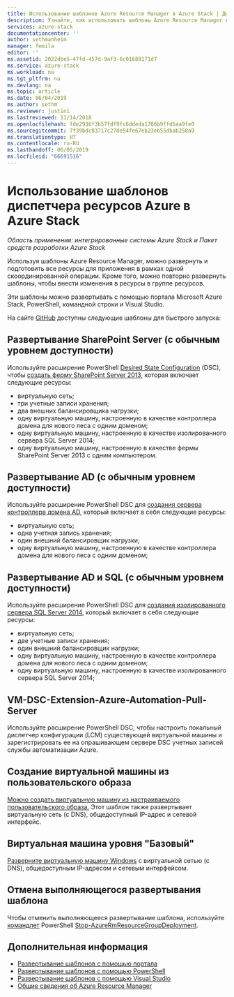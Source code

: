 ```yaml
---
title: Использование шаблонов Azure Resource Manager в Azure Stack | Документация Майкрософт
description: Узнайте, как использовать шаблоны Azure Resource Manager в Azure Stack для подготовки ресурсов.
services: azure-stack
documentationcenter: ''
author: sethmanheim
manager: femila
editor: ''
ms.assetid: 2022dbe5-47fd-457d-9af3-6c01688171d7
ms.service: azure-stack
ms.workload: na
ms.tgt_pltfrm: na
ms.devlang: na
ms.topic: article
ms.date: 06/04/2019
ms.author: sethm
ms.reviewer: justini
ms.lastreviewed: 11/14/2018
ms.openlocfilehash: fde2936f3b57fdf9fc6ddeda1786b9ffd5aa9fe0
ms.sourcegitcommit: 7f39bdc83717c27de54fe67eb23eb55dbab258a9
ms.translationtype: HT
ms.contentlocale: ru-RU
ms.lasthandoff: 06/05/2019
ms.locfileid: "66691516"
---
```

# <a name="use-azure-resource-manager-templates-in-azure-stack"></a>Использование шаблонов диспетчера ресурсов Azure в Azure Stack

*Область применения: интегрированные системы Azure Stack и Пакет средств разработки Azure Stack*

Используя шаблоны Azure Resource Manager, можно развернуть и подготовить все ресурсы для приложения в рамках одной скоординированной операции. Кроме того, можно повторно развернуть шаблоны, чтобы внести изменения в ресурсы в группе ресурсов.

Эти шаблоны можно развертывать с помощью портала Microsoft Azure Stack, PowerShell, командной строки и Visual Studio.

На сайте [GitHub](https://aka.ms/azurestackgithub) доступны следующие шаблоны для быстрого запуска:

## <a name="deploy-sharepoint-server-non-high-availability-deployment"></a>Развертывание SharePoint Server (с обычным уровнем доступности)

Используйте расширение PowerShell [Desired State Configuration](/powershell/dsc/overview/overview) (DSC), чтобы [создать ферму SharePoint Server 2013](https://github.com/Azure/AzureStack-QuickStart-Templates/tree/master/sharepoint-2013-non-ha), которая включает следующие ресурсы:

* виртуальную сеть;
* три учетные записи хранения;
* два внешних балансировщика нагрузки;
* одну виртуальную машину, настроенную в качестве контроллера домена для нового леса с одним доменом;
* одну виртуальную машину, настроенную в качестве изолированного сервера SQL Server 2014;
* одну виртуальную машину, настроенную в качестве фермы SharePoint Server 2013 с одним компьютером.

## <a name="deploy-ad-non-high-availability-deployment"></a>Развертывание AD (с обычным уровнем доступности)

Используйте расширение PowerShell DSC для [создания сервера контроллера домена AD](https://github.com/Azure/AzureStack-QuickStart-Templates/tree/master/ad-non-ha), который включает в себя следующие ресурсы:

* виртуальную сеть;
* одна учетная запись хранения;
* один внешний балансировщик нагрузки;
* одну виртуальную машину, настроенную в качестве контроллера домена для нового леса с одним доменом;

## <a name="deploy-adsql-non-high-availability-deployment"></a>Развертывание AD и SQL (с обычным уровнем доступности)

Используйте расширение PowerShell DSC для [создания изолированного сервера SQL Server 2014](https://github.com/Azure/AzureStack-QuickStart-Templates/tree/master/sql-2014-non-ha), который включает в себя следующие ресурсы:

* виртуальную сеть;
* две учетные записи хранения;
* один внешний балансировщик нагрузки;
* одну виртуальную машину, настроенную в качестве контроллера домена для нового леса с одним доменом;
* одну виртуальную машину, настроенную в качестве изолированного сервера SQL Server 2014;

## <a name="vm-dsc-extension-azure-automation-pull-server"></a>VM-DSC-Extension-Azure-Automation-Pull-Server

Используйте расширение PowerShell DSC, чтобы настроить локальный диспетчер конфигурации (LCM) существующей виртуальной машины и зарегистрировать ее на опрашивающем сервере DSC учетных записей службы автоматизации Azure.

## <a name="create-a-virtual-machine-from-a-user-image"></a>Создание виртуальной машины из пользовательского образа

[Можно создать виртуальную машину из настраиваемого пользовательского образа.](https://github.com/Azure/AzureStack-QuickStart-Templates/tree/master/101-vm-create-from-customimage) Этот шаблон также развертывает виртуальную сеть (с DNS), общедоступный IP-адрес и сетевой интерфейс.

## <a name="basic-virtual-machine"></a>Виртуальная машина уровня "Базовый"

[Разверните виртуальную машину Windows](https://github.com/Azure/AzureStack-QuickStart-Templates/tree/master/101-simple-windows-vm) с виртуальной сетью (с DNS), общедоступным IP-адресом и сетевым интерфейсом.

## <a name="cancel-a-running-template-deployment"></a>Отмена выполняющегося развертывания шаблона

Чтобы отменить выполняющееся развертывание шаблона, используйте [командлет](/powershell/developer/cmdlet/cmdlet-overview) PowerShell [Stop-AzureRmResourceGroupDeployment](/powershell/module/azurerm.resources/stop-azurermresourcegroupdeployment).

## <a name="next-steps"></a>Дополнительная информация

* [Развертывание шаблонов с помощью портала](azure-stack-deploy-template-portal.md)
* [Развертывание шаблонов с помощью PowerShell](azure-stack-deploy-template-powershell.md)
* [Развертывание шаблонов с помощью Visual Studio](azure-stack-deploy-template-visual-studio.md)
* [Общие сведения об Azure Resource Manager](/azure/azure-resource-manager/resource-group-overview)
